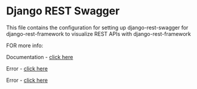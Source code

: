 # Django REST Swagger

This file contains the configuration for setting up django-rest-swagger for django-rest-framework to visualize REST APIs with django-rest-framework

FOR more info:

Documentation - [click here](https://django-rest-swagger.readthedocs.io/en/latest/#installation)

Error - [click here](https://stackoverflow.com/questions/55929472/django-templatesyntaxerror-staticfiles-is-not-a-registered-tag-library)

Error - [click here](https://stackoverflow.com/questions/57654243/how-to-fix-attributeerror-at-api-doc-autoschema-object-has-no-attribute-ge)
